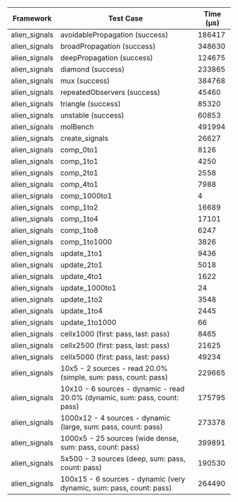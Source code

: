 | Framework | Test Case | Time (μs) |
| --- | --- | --- |
| alien_signals | avoidablePropagation (success) | 186417 |
| alien_signals | broadPropagation (success) | 348630 |
| alien_signals | deepPropagation (success) | 124675 |
| alien_signals | diamond (success) | 233865 |
| alien_signals | mux (success) | 384768 |
| alien_signals | repeatedObservers (success) | 45460 |
| alien_signals | triangle (success) | 85320 |
| alien_signals | unstable (success) | 60853 |
| alien_signals | molBench | 491994 |
| alien_signals | create_signals | 26627 |
| alien_signals | comp_0to1 | 8126 |
| alien_signals | comp_1to1 | 4250 |
| alien_signals | comp_2to1 | 2558 |
| alien_signals | comp_4to1 | 7988 |
| alien_signals | comp_1000to1 | 4 |
| alien_signals | comp_1to2 | 16689 |
| alien_signals | comp_1to4 | 17101 |
| alien_signals | comp_1to8 | 6247 |
| alien_signals | comp_1to1000 | 3826 |
| alien_signals | update_1to1 | 9436 |
| alien_signals | update_2to1 | 5018 |
| alien_signals | update_4to1 | 1622 |
| alien_signals | update_1000to1 | 24 |
| alien_signals | update_1to2 | 3548 |
| alien_signals | update_1to4 | 2445 |
| alien_signals | update_1to1000 | 66 |
| alien_signals | cellx1000 (first: pass, last: pass) | 8465 |
| alien_signals | cellx2500 (first: pass, last: pass) | 21625 |
| alien_signals | cellx5000 (first: pass, last: pass) | 49234 |
| alien_signals | 10x5 - 2 sources - read 20.0% (simple, sum: pass, count: pass) | 229665 |
| alien_signals | 10x10 - 6 sources - dynamic - read 20.0% (dynamic, sum: pass, count: pass) | 175795 |
| alien_signals | 1000x12 - 4 sources - dynamic (large, sum: pass, count: pass) | 273378 |
| alien_signals | 1000x5 - 25 sources (wide dense, sum: pass, count: pass) | 399891 |
| alien_signals | 5x500 - 3 sources (deep, sum: pass, count: pass) | 190530 |
| alien_signals | 100x15 - 6 sources - dynamic (very dynamic, sum: pass, count: pass) | 264490 |
